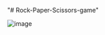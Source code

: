 "# Rock-Paper-Scissors-game" 


![image](https://github.com/user-attachments/assets/2498f72a-c9c1-4e5f-aa3c-467344e5257c)
